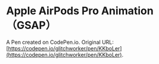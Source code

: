 # Apple AirPods Pro Animation（GSAP）

A Pen created on CodePen.io. Original URL: [https://codepen.io/glitchworker/pen/KKboLer](https://codepen.io/glitchworker/pen/KKboLer).

